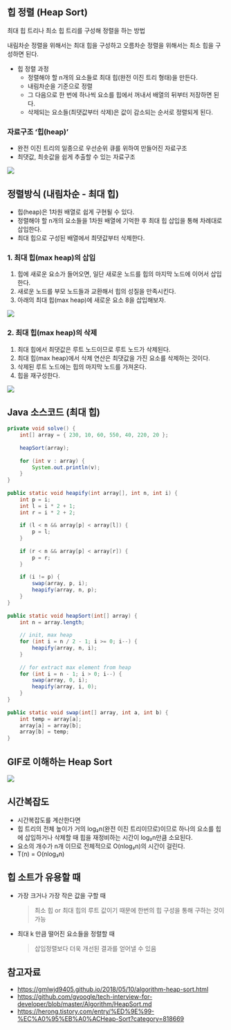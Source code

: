 ## 힙 정렬 (Heap Sort)

최대 힙 트리나 최소 힙 트리를 구성해 정렬을 하는 방법

내림차순 정렬을 위해서는 최대 힙을 구성하고 오름차순 정렬을 위해서는 최소 힙을 구성하면 된다.

- 힙 정렬 과정
  - 정렬해야 할 n개의 요소들로 최대 힙(완전 이진 트리 형태)을 만든다.
  - 내림차순을 기준으로 정렬
  - 그 다음으로 한 번에 하나씩 요소를 힙에서 꺼내서 배열의 뒤부터 저장하면 된다.
  - 삭제되는 요소들(최댓값부터 삭제)은 값이 감소되는 순서로 정렬되게 된다.



### 자료구조 ‘힙(heap)’

- 완전 이진 트리의 일종으로 우선순위 큐를 위하여 만들어진 자료구조
- 최댓값, 최솟값을 쉽게 추출할 수 있는 자료구조
<img src="./resources/heapsort-1.PNG">





## 정렬방식 (내림차순 - 최대 힙)

- 힙(heap)은 1차원 배열로 쉽게 구현될 수 있다.
- 정렬해야 할 n개의 요소들을 1차원 배열에 기억한 후 최대 힙 삽입을 통해 차례대로 삽입한다.
- 최대 힙으로 구성된 배열에서 최댓값부터 삭제한다.



### 1. **최대 힙(max heap)의 삽입**

1. 힙에 새로운 요소가 들어오면, 일단 새로운 노드를 힙의 마지막 노드에 이어서 삽입한다.
2. 새로운 노드를 부모 노드들과 교환해서 힙의 성질을 만족시킨다.
3. 아래의 최대 힙(max heap)에 새로운 요소 8을 삽입해보자.

<img src="./resources/heapsort-2.PNG">



### 2. **최대 힙(max heap)의 삭제**

1. 최대 힙에서 최댓값은 루트 노드이므로 루트 노드가 삭제된다.
2. 최대 힙(max heap)에서 삭제 연산은 최댓값을 가진 요소를 삭제하는 것이다.
3. 삭제된 루트 노드에는 힙의 마지막 노드를 가져온다.
4. 힙을 재구성한다.

<img src="./resources/heapsort-3.PNG">



## Java 소스코드 (최대 힙)

```java
private void solve() {
    int[] array = { 230, 10, 60, 550, 40, 220, 20 };
 
    heapSort(array);
 
    for (int v : array) {
        System.out.println(v);
    }
}
 
public static void heapify(int array[], int n, int i) {
    int p = i;
    int l = i * 2 + 1;
    int r = i * 2 + 2;
 
    if (l < n && array[p] < array[l]) {
        p = l;
    }
 
    if (r < n && array[p] < array[r]) {
        p = r;
    }
 
    if (i != p) {
        swap(array, p, i);
        heapify(array, n, p);
    }
}
 
public static void heapSort(int[] array) {
    int n = array.length;
 
    // init, max heap
    for (int i = n / 2 - 1; i >= 0; i--) {
        heapify(array, n, i);
    }
 
    // for extract max element from heap
    for (int i = n - 1; i > 0; i--) {
        swap(array, 0, i);
        heapify(array, i, 0);
    }
}
 
public static void swap(int[] array, int a, int b) {
    int temp = array[a];
    array[a] = array[b];
    array[b] = temp;
}
```



## GIF로 이해하는 Heap Sort

<img src="./resources/heapsort.GIF">



## 시간복잡도

- 시간복잡도를 계산한다면
- 힙 트리의 전체 높이가 거의 log₂n(완전 이진 트리이므로)이므로 하나의 요소를 힙에 삽입하거나 삭제할 때 힙을 재정비하는 시간이 log₂n만큼 소요된다.
- 요소의 개수가 n개 이므로 전체적으로 O(nlog₂n)의 시간이 걸린다.
- T(n) = O(nlog₂n)



## 힙 소트가 유용할 때

- 가장 크거나 가장 작은 값을 구할 때

  > 최소 힙 or 최대 힙의 루트 값이기 때문에 한번의 힙 구성을 통해 구하는 것이 가능

- 최대 k 만큼 떨어진 요소들을 정렬할 때

  > 삽입정렬보다 더욱 개선된 결과를 얻어낼 수 있음



## 참고자료

- https://gmlwjd9405.github.io/2018/05/10/algorithm-heap-sort.html
- https://github.com/gyoogle/tech-interview-for-developer/blob/master/Algorithm/HeapSort.md
- https://herong.tistory.com/entry/%ED%9E%99-%EC%A0%95%EB%A0%ACHeap-Sort?category=818669
